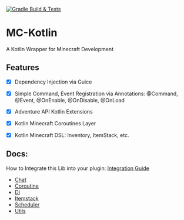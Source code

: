 [![Gradle Build & Tests](https://github.com/spaceblocknet/mc-kotlin/actions/workflows/build.yml/badge.svg)](https://github.com/spaceblocknet/mc-kotlin/actions/workflows/build.yml)

# MC-Kotlin
A Kotlin Wrapper for Minecraft Development

## Features
- [x] Dependency Injection via Guice
- [x] Simple Command, Event Registration via Annotations: @Command, @Event, @OnEnable, @OnDisable, @OnLoad
- [x] Adventure API Kotlin Extensions
- [x] Kotlin Minecraft Coroutines Layer
- [x] Kotlin Minecraft DSL: Inventory, ItemStack, etc.


## Docs:

How to Integrate this Lib into your plugin: [Integration Guide](docs/Integration.md)

- [Chat](docs/Chat.md)
- [Coroutine](docs/Coroutine.md)
- [Di](docs/Di.md)
- [Itemstack](docs/Itemstack.md)
- [Scheduler](docs/Scheduler.md)
- [Utils](docs/Utils.md)
